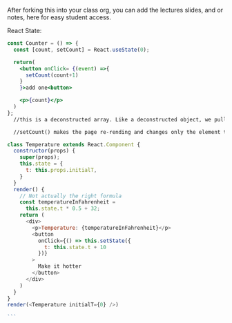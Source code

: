 After forking this into your class org, you can add the lectures slides, and or notes, here for easy student access.

React State:

```jsx
const Counter = () => {
  const [count, setCount] = React.useState(0);

  return(
    <button onClick= {(event) =>{
      setCount(count+1)
    }
    }>add one<button>

    <p>{count}</p>
  )
};
  //this is a deconstructed array. Like a deconstructed object, we pull out variables. But, if it were an object, we would have to use the exact keys, since it's an array, we can use the named variable that we want. count is just a variable that holds the value of useState and setCount is a function that changes the value of count.

  //setCount() makes the page re-rending and changes only the element that was changed
```

<!-- ```jsx
const SearchInput = () =>{
  const [searchTerm, setSearchTerm] = React.useState('')

  return(
    <input
     value={searchTerm}/>
  )
} -->

````js
class Temperature extends React.Component {
  constructor(props) {
    super(props);
    this.state = {
      t: this.props.initialT,
    }
  }
  render() {
    // Not actually the right formula
    const temperatureInFahrenheit =
      this.state.t * 0.5 + 32;
    return (
      <div>
        <p>Temperature: {temperatureInFahrenheit}</p>
        <button
          onClick={() => this.setState({
            t: this.state.t + 10
          })}
        >
          Make it hotter
        </button>
      </div>
    )
  }
}
render(<Temperature initialT={0} />)

```
````
